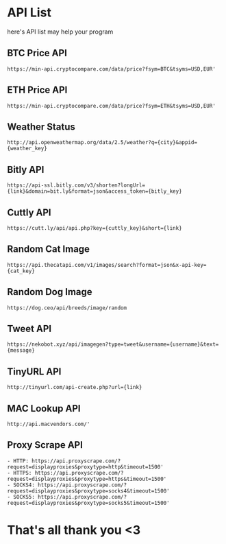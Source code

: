 # API List
here's API list may help your program

## BTC Price API
```
https://min-api.cryptocompare.com/data/price?fsym=BTC&tsyms=USD,EUR'
```

## ETH Price API
```
https://min-api.cryptocompare.com/data/price?fsym=ETH&tsyms=USD,EUR'
```

## Weather Status
```
http://api.openweathermap.org/data/2.5/weather?q={city}&appid={weather_key}
```

## Bitly API
```
https://api-ssl.bitly.com/v3/shorten?longUrl={link}&domain=bit.ly&format=json&access_token={bitly_key}
```

## Cuttly API
```
https://cutt.ly/api/api.php?key={cuttly_key}&short={link}
```

## Random Cat Image
```
https://api.thecatapi.com/v1/images/search?format=json&x-api-key={cat_key}
```

## Random Dog Image
```
https://dog.ceo/api/breeds/image/random
```

## Tweet API
```
https://nekobot.xyz/api/imagegen?type=tweet&username={username}&text={message}
```

## TinyURL API
```
http://tinyurl.com/api-create.php?url={link}
```

## MAC Lookup API
```
http://api.macvendors.com/'
```

## Proxy Scrape API
```
- HTTP: https://api.proxyscrape.com/?request=displayproxies&proxytype=http&timeout=1500'
- HTTPS: https://api.proxyscrape.com/?request=displayproxies&proxytype=https&timeout=1500'
- SOCKS4: https://api.proxyscrape.com/?request=displayproxies&proxytype=socks4&timeout=1500'
- SOCKS5: https://api.proxyscrape.com/?request=displayproxies&proxytype=socks5&timeout=1500'
```

# That's all thank you <3
